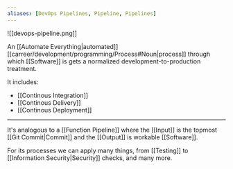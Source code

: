 ```yaml
---
aliases: [DevOps Pipelines, Pipeline, Pipelines]
---
```


![[devops-pipeline.png]]

An [[Automate Everything|automated]] [[carreer/development/programming/Process#Noun|process]] through which [[Software]] is gets a normalized development-to-production treatment.

It includes:

- [[Continous Integration]]
- [[Continous Delivery]]
- [[Continous Deployment]]

---

It's analogous to a [[Function Pipeline]] where the [[Input]] is the topmost [[Git Commit|Commit]] and the [[Output]] is workable [[Software]].

For its processes we can apply many things, from [[Testing]] to [[Information Security|Security]] checks, and many more.
